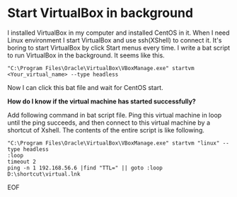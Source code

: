 # Start VirtualBox in background
I installed VirtualBox in my computer and installed CentOS in it. When I need Linux environment I start VirtualBox and
use ssh(XShell) to connect it. It's boring to start VirtualBox by click Start menus every time. I write a bat script to
run VirtualBox in the background. It seems like this.
```
"C:\Program Files\Oracle\VirtualBox\VBoxManage.exe" startvm <Your_virtual_name> --type headless
```

Now I can click this bat file and wait for CentOS start.

**How do I know if the virtual machine has started successfully?**

Add following command in bat script file. Ping this virtual machine in loop until the ping succeeds, and then connect to 
this virtual machine by a shortcut of Xshell. The contents of the entire script is like following.
```
"C:\Program Files\Oracle\VirtualBox\VBoxManage.exe" startvm "linux" --type headless
:loop
timeout 2
ping -n 1 192.168.56.6 |find "TTL=" || goto :loop
D:\shortcut\virtual.lnk
```
EOF